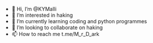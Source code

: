 - 👋 Hi, I’m @KYMalli
- 👀 I’m interested in haking
- 🌱 I’m currently learning coding and python programmes 
- 💞️ I’m looking to collaborate on haking
- 📫 How to reach me t.me/M_r_D_ark

<!---
KYMalli/KYMalli is a ✨ special ✨ repository because its `README.md` (this file) appears on your GitHub profile.
You can click the Preview link to take a look at your changes.
--->
